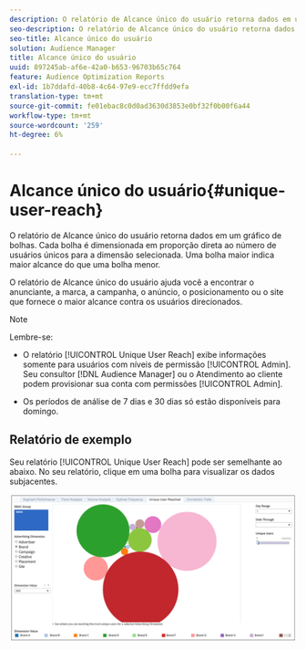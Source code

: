 ```yaml
---
description: O relatório de Alcance único do usuário retorna dados em um gráfico de bolhas. Cada bolha é dimensionada em proporção direta ao número de usuários únicos para a dimensão selecionada. Uma bolha maior indica maior alcance do que uma bolha menor. O relatório de Alcance único do usuário ajuda você a encontrar o anunciante, a marca, a campanha, o anúncio, o posicionamento ou o site que fornece o maior alcance contra os usuários direcionados.
seo-description: O relatório de Alcance único do usuário retorna dados em um gráfico de bolhas. Cada bolha é dimensionada em proporção direta ao número de usuários únicos para a dimensão selecionada. Uma bolha maior indica maior alcance do que uma bolha menor. O relatório de Alcance único do usuário ajuda você a encontrar o anunciante, a marca, a campanha, o anúncio, o posicionamento ou o site que fornece o maior alcance contra os usuários direcionados.
seo-title: Alcance único do usuário
solution: Audience Manager
title: Alcance único do usuário
uuid: 897245ab-af6e-42a0-b653-96703b65c764
feature: Audience Optimization Reports
exl-id: 1b7ddafd-40b8-4c64-97e9-ecc7ffdd9efa
translation-type: tm+mt
source-git-commit: fe01ebac8c0d0ad3630d3853e0bf32f0b00f6a44
workflow-type: tm+mt
source-wordcount: '259'
ht-degree: 6%

---
```


# Alcance único do usuário{#unique-user-reach}

O relatório de Alcance único do usuário retorna dados em um gráfico de bolhas. Cada bolha é dimensionada em proporção direta ao número de usuários únicos para a dimensão selecionada. Uma bolha maior indica maior alcance do que uma bolha menor.

O relatório de Alcance único do usuário ajuda você a encontrar o anunciante, a marca, a campanha, o anúncio, o posicionamento ou o site que fornece o maior alcance contra os usuários direcionados.

>[!NOTE]
>
>Lembre-se:
>
>* O relatório [!UICONTROL Unique User Reach] exibe informações somente para usuários com níveis de permissão [!UICONTROL Admin]. Seu consultor [!DNL Audience Manager] ou o Atendimento ao cliente podem provisionar sua conta com permissões [!UICONTROL Admin].
   >
   >
* Os períodos de análise de 7 dias e 30 dias só estão disponíveis para domingo.


## Relatório de exemplo

Seu relatório [!UICONTROL Unique User Reach] pode ser semelhante ao abaixo. No seu relatório, clique em uma bolha para visualizar os dados subjacentes.

![](assets/unique-user-reach.png)
